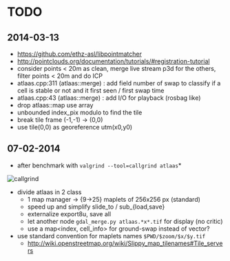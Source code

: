 TODO
====

2014-03-13
----------

- https://github.com/ethz-asl/libpointmatcher
- http://pointclouds.org/documentation/tutorials/#registration-tutorial
- consider points < 20m as clean, merge live stream p3d
  for the others, filter points < 20m and do ICP
- atlaas.cpp:311 (atlaas::merge) : add field number of swap to classify
  if a cell is stable or not and it first seen / first swap time
- atlaas.cpp:43  (atlaas::merge) : add I/O for playback (rosbag like)
- drop atlaas::map use array<gdal>
- unbounded index_pix modulo to find the tile
- break tile frame (-1,-1) -> (0,0)
- use tile(0,0) as georeference utm(x0,y0)


07-02-2014
----------

* after benchmark with `valgrind --tool=callgrind atlaas`*

![callgrind](http://homepages.laas.fr/pkoch/wm/callgrind.png "callgrind")

- divide atlaas in 2 class
  - 1 map manager -> {9->25} maplets of 256x256 px (standard)
  - speed up and simplify slide_to / sub_{load,save}
  - externalize export8u, save all
  - let another node ``gdal_merge.py atlaas.*x*.tif`` for display (no critic)
  - use a map<index, cell_info> for ground-swap instead of vector?
- use standard convention for maplets names ``$PWD/$zoom/$x/$y.tif``
  - http://wiki.openstreetmap.org/wiki/Slippy_map_tilenames#Tile_servers

